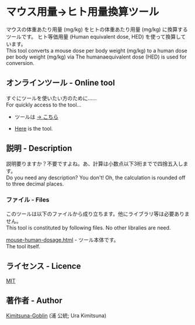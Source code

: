 # マウス用量→ヒト用量換算ツール

マウスの体重あたり用量 (mg/kg) をヒトの体重あたり用量 (mg/kg) に換算するツールです。
ヒト等価用量 (Human equivalent dose, HED) を使って換算しています。
<BR>
This tool converts a mouse dose per body weight (mg/kg) to a human dose per body weight (mg/kg) via The humanaequivalent dose (HED) is used for conversion.

## オンラインツール - Online tool

すぐにツールを使いたい方のために……
<BR>
For quickly access to the tool...
  <BR>
+ ツールは [→ こちら](https://kimitsuna-goblin.github.io/Mouse-Human-Dosage/mouse-human-dosage.html)
* [Here](https://kimitsuna-goblin.github.io/Mouse-Human-Dosage/mouse-human-dosage.html) is the tool.

## 説明 - Description

説明要りますか？不要ですよね。あ、計算は小数点以下3桁までで四捨五入します。
<BR>
Do you need any description? You don't! Oh, the calculation is rounded off to three decimal places.

### ファイル - Files

このツールは以下のファイルから成り立ちます。他にライブラリ等は必要ありません。
<BR>
This tool is constituted by following files. No other libralies are need.

[mouse-human-dosage.html](https://github.com/Kimitsuna-Goblin/Mouse-Human-Dosage/blob/master/mouse-human-dosage.html) - ツール本体です。
<BR>
The tool itself.

## ライセンス - Licence

[MIT](https://github.com/Kimitsuna-Goblin/extClark/blob/master/LICENSE)

## 著作者 - Author

[Kimitsuna-Goblin](https://github.com/Kimitsuna-Goblin) (浦 公統; Ura Kimitsuna)
